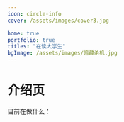 ```yaml
---
icon: circle-info
cover: /assets/images/cover3.jpg

home: true
portfolio: true
titles: "在读大学生"
bgImage: /assets/images/暗藏杀机.jpg
---
```


# 介绍页
目前在做什么：
